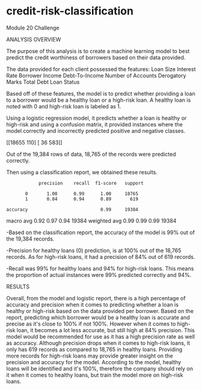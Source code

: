 # credit-risk-classification
Module 20 Challenge

ANALYSIS OVERVIEW

The purpose of this analysis is to create a machine learning model to best predict the credit worthiness of borrowers based on their data provided. 

The data provided for each client possessed the features:
Loan Size
Interest Rate
Borrower Income
Debt-To-Income
Number of Accounts
Derogatory Marks
Total Debt
Loan Status

Based off of these features, the model is to predict whether providing a loan to a borrower would be a healthy loan or a high-risk loan. A healthy loan is noted with 0 and high-risk loan is labeled as 1. 

Using a logistic regression model, it predicts whether a loan is healthy or high-risk and using a confusion matrix, it provided instances where the model correctly and incorrectly predicted positive and negative classes. 

[[18655   110]
 [   36   583]]

 Out of the 19,384 rows of data, 18,765 of the records were predicted correctly.

 Then using a classification report, we obtained these results.

                precision    recall  f1-score   support

           0       1.00      0.99      1.00     18765
           1       0.84      0.94      0.89       619

    accuracy                           0.99     19384
   macro avg       0.92      0.97      0.94     19384
weighted avg       0.99      0.99      0.99     19384

-Based on the classification report, the accuracy of the model is 99% out of the 19,384 records.

-Precision for healthy loans (0) prediction, is at 100% out of the 18,765 records. As for high-risk loans, it had a precision of 84% out of 619 records.

-Recall was 99% for healthy loans and 94% for high-risk loans. This means the proportion of actual instances were 99% predicted correctly and 94%.

RESULTS

Overall, from the model and logistic report, there is a high percentage of accuracy and precision when it comes to predicting whether a loan is healthy or high-risk based on the data provided per borrower. Based on the report, predicting which borrower would be a healthy loan is accurate and precise as it's close to 100% if not 100%. However when it comes to high-risk loan, it becomes a lot less accurate, but still high at 84% precision. This model would be recommended for use as it has a high precision rate as well as accuracy. Although precision drops when it comes to high-risk loans, it only has 619 records as compared to 18,765 in healthy loans. Providing more records for high-risk loans may provide greater insight on the precision and accuracy for the model. According to the model, healthy loans will be identified and it's 100%, therefore the company should rely on it when it comes to healthy loans, but train the model more on high-risk loans. 